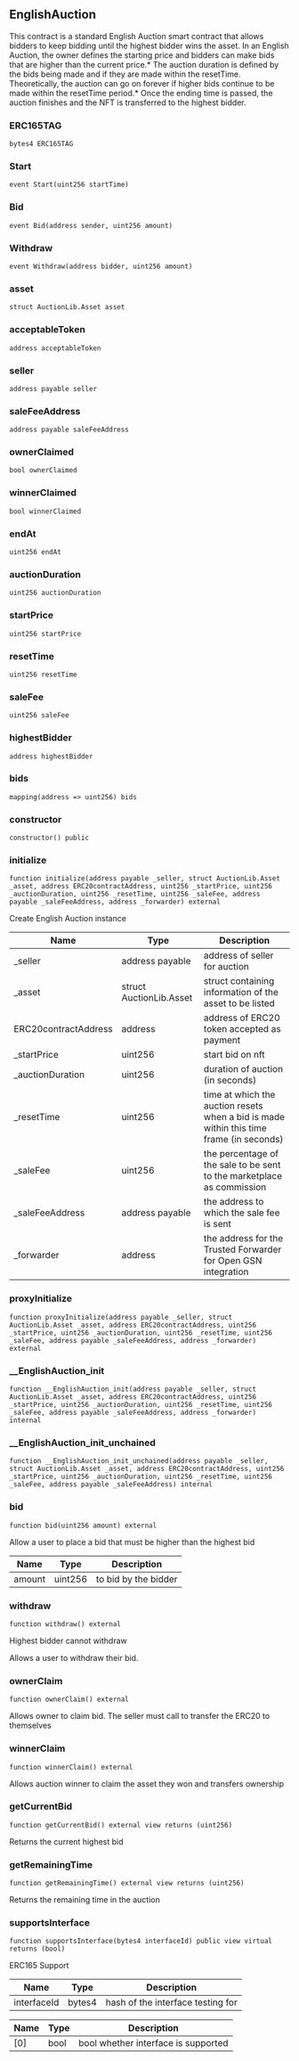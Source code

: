 ## EnglishAuction

This contract is a standard English Auction smart contract that allows
bidders to keep bidding until the highest bidder wins the asset. In an
English Auction, the owner defines the starting price and bidders can make
bids that are higher than the current price.* The auction duration is defined
by the bids being made and if they are made within the resetTime.
Theoretically, the auction can go on forever if higher bids continue to be
made within the resetTime period.* Once the ending time is passed, the
auction finishes and the NFT is transferred to the highest bidder.

### ERC165TAG

```solidity
bytes4 ERC165TAG
```

### Start

```solidity
event Start(uint256 startTime)
```

### Bid

```solidity
event Bid(address sender, uint256 amount)
```

### Withdraw

```solidity
event Withdraw(address bidder, uint256 amount)
```

### asset

```solidity
struct AuctionLib.Asset asset
```

### acceptableToken

```solidity
address acceptableToken
```

### seller

```solidity
address payable seller
```

### saleFeeAddress

```solidity
address payable saleFeeAddress
```

### ownerClaimed

```solidity
bool ownerClaimed
```

### winnerClaimed

```solidity
bool winnerClaimed
```

### endAt

```solidity
uint256 endAt
```

### auctionDuration

```solidity
uint256 auctionDuration
```

### startPrice

```solidity
uint256 startPrice
```

### resetTime

```solidity
uint256 resetTime
```

### saleFee

```solidity
uint256 saleFee
```

### highestBidder

```solidity
address highestBidder
```

### bids

```solidity
mapping(address => uint256) bids
```

### constructor

```solidity
constructor() public
```

### initialize

```solidity
function initialize(address payable _seller, struct AuctionLib.Asset _asset, address ERC20contractAddress, uint256 _startPrice, uint256 _auctionDuration, uint256 _resetTime, uint256 _saleFee, address payable _saleFeeAddress, address _forwarder) external
```

Create English Auction instance

| Name | Type | Description |
| ---- | ---- | ----------- |
| _seller | address payable | address of seller for auction |
| _asset | struct AuctionLib.Asset | struct containing information of the asset to be listed |
| ERC20contractAddress | address | address of ERC20 token accepted as payment |
| _startPrice | uint256 | start bid on nft |
| _auctionDuration | uint256 | duration of auction (in seconds) |
| _resetTime | uint256 | time at which the auction resets when a bid is made within this time frame (in seconds) |
| _saleFee | uint256 | the percentage of the sale to be sent to the marketplace as commission |
| _saleFeeAddress | address payable | the address to which the sale fee is sent |
| _forwarder | address | the address for the Trusted Forwarder for Open GSN integration |

### proxyInitialize

```solidity
function proxyInitialize(address payable _seller, struct AuctionLib.Asset _asset, address ERC20contractAddress, uint256 _startPrice, uint256 _auctionDuration, uint256 _resetTime, uint256 _saleFee, address payable _saleFeeAddress, address _forwarder) external
```

### __EnglishAuction_init

```solidity
function __EnglishAuction_init(address payable _seller, struct AuctionLib.Asset _asset, address ERC20contractAddress, uint256 _startPrice, uint256 _auctionDuration, uint256 _resetTime, uint256 _saleFee, address payable _saleFeeAddress, address _forwarder) internal
```

### __EnglishAuction_init_unchained

```solidity
function __EnglishAuction_init_unchained(address payable _seller, struct AuctionLib.Asset _asset, address ERC20contractAddress, uint256 _startPrice, uint256 _auctionDuration, uint256 _resetTime, uint256 _saleFee, address payable _saleFeeAddress) internal
```

### bid

```solidity
function bid(uint256 amount) external
```

Allow a user to place a bid that must be higher than the highest bid

| Name | Type | Description |
| ---- | ---- | ----------- |
| amount | uint256 | to bid by the bidder |

### withdraw

```solidity
function withdraw() external
```

Highest bidder cannot withdraw

Allows a user to withdraw their bid.

### ownerClaim

```solidity
function ownerClaim() external
```

Allows owner to claim bid.
The seller must call to transfer the ERC20 to themselves

### winnerClaim

```solidity
function winnerClaim() external
```

Allows auction winner to claim the asset they won and transfers ownership

### getCurrentBid

```solidity
function getCurrentBid() external view returns (uint256)
```

Returns the current highest bid

### getRemainingTime

```solidity
function getRemainingTime() external view returns (uint256)
```

Returns the remaining time in the auction

### supportsInterface

```solidity
function supportsInterface(bytes4 interfaceId) public view virtual returns (bool)
```

ERC165 Support

| Name | Type | Description |
| ---- | ---- | ----------- |
| interfaceId | bytes4 | hash of the interface testing for |

| Name | Type | Description |
| ---- | ---- | ----------- |
| [0] | bool | bool whether interface is supported |

